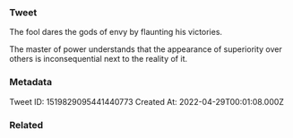 ### Tweet
The fool dares the gods of envy by flaunting his victories.

The master of power understands that the appearance of superiority over others is inconsequential next to the reality of it.

### Metadata
Tweet ID: 1519829095441440773
Created At: 2022-04-29T00:01:08.000Z

### Related

